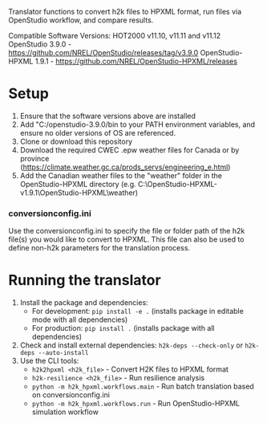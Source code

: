 Translator functions to convert h2k files to HPXML format, run files via OpenStudio workflow, and compare results.

Compatible Software Versions:
HOT2000 v11.10, v11.11 and v11.12
OpenStudio 3.9.0 - https://github.com/NREL/OpenStudio/releases/tag/v3.9.0
OpenStudio-HPXML 1.9.1 - https://github.com/NREL/OpenStudio-HPXML/releases


# Setup
1. Ensure that the software versions above are installed
2. Add "C:/openstudio-3.9.0/bin to your PATH environment variables, and ensure no older versions of OS are referenced. 
3. Clone or download this repository
4. Download the required CWEC .epw weather files for Canada or by province (https://climate.weather.gc.ca/prods_servs/engineering_e.html)
5. Add the Canadian weather files to the "weather" folder in the OpenStudio-HPXML directory (e.g. C:\OpenStudio-HPXML-v1.9.1\OpenStudio-HPXML\weather)



### conversionconfig.ini
Use the conversionconfig.ini to specify the file or folder path of the h2k file(s) you would like to convert to HPXML.
This file can also be used to define non-h2k parameters for the translation process.


# Running the translator
1. Install the package and dependencies:
   - For development: `pip install -e .` (installs package in editable mode with all dependencies)
   - For production: `pip install .` (installs package with all dependencies)
2. Check and install external dependencies: `h2k-deps --check-only` or `h2k-deps --auto-install`
3. Use the CLI tools:
   - `h2k2hpxml <h2k_file>` - Convert H2K files to HPXML format
   - `h2k-resilience <h2k_file>` - Run resilience analysis
   - `python -m h2k_hpxml.workflows.main` - Run batch translation based on conversionconfig.ini
   - `python -m h2k_hpxml.workflows.run` - Run OpenStudio-HPXML simulation workflow

